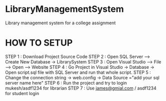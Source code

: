 # LibraryManagementSystem
Library management system for a college assignment

# HOW TO SETUP
STEP 1 : Download Project Source Code
STEP 2 : Open SQL Server –> Create New Database -> LibrarySystem
STEP 3 : Open Visual Studio –> File –> Open –> Website
STEP 4 : Go Project in Visual Studio -> Database -> Open script.sql file with SQL Server and run that whole script.
STEP 5 : Change the connection string -> web.config -> Data Source ="add your sql server name here"
STEP 6 : Run the project and try to login mukesh/asdf1234 for librarian
STEP 7 : Use james@gmial.com / asdf1234 for student login
